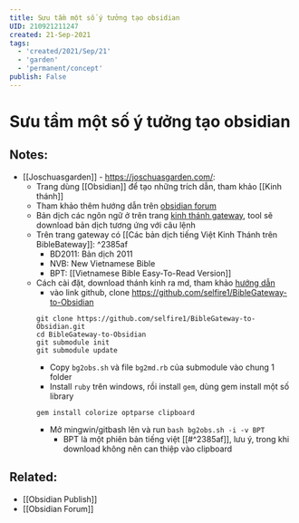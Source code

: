 ```yaml
---
title: Sưu tầm một số ý tưởng tạo obsidian
UID: 210921211247
created: 21-Sep-2021
tags:
  - 'created/2021/Sep/21'
  - 'garden'
  - 'permanent/concept'
publish: False
---
```

# Sưu tầm một số ý tưởng tạo obsidian

## Notes:
- [[Joschuasgarden]] - https://joschuasgarden.com/: 
	- Trang dùng [[Obsidian]] để tạo những trích dẫn, tham khảo [[Kinh thánh]]
	- Tham khảo thêm hướng dẫn trên [obsidian forum](https://forum.obsidian.md/t/bible-study-in-obsidian-kit-including-the-bible-in-markdown/12503?u=joschua)
	- Bản dịch các ngôn ngữ ở trên trang [kinh thánh gateway](https://www.biblegateway.com/versions/Vietnamese-Bible-Easy-to-Read-Version-BPT/#booklist), tool sẽ download bản dịch tương ứng với câu lệnh
	- Trên trang gateway có [[Các bản dịch tiếng Việt Kinh Thánh trên BibleBateway]]:  ^2385af
		- BD2011: Bản dịch 2011
		- NVB: New Vietnamese Bible
		- BPT: [[Vietnamese Bible Easy-To-Read Version]]
	- Cách cài đặt, download thánh kinh ra md, tham khảo [hướng dẫn](https://github.com/mkudija/BibleGateway-to-Obsidian-Catholic)
		- vào link github, clone https://github.com/selfire1/BibleGateway-to-Obsidian
		```
	 	git clone https://github.com/selfire1/BibleGateway-to-Obsidian.git
	 	cd BibleGateway-to-Obsidian
	 	git submodule init
	 	git submodule update
		```
	 	- Copy `bg2obs.sh` và file `bg2md.rb` của submodule vào chung 1 folder
	 	- Install `ruby` trên windows, rồi install `gem`, dùng gem install một số library
		```
		gem install colorize optparse clipboard
		```
		- Mở mingwin/gitbash lên và run `bash bg2obs.sh -i -v BPT`
			- BPT là một phiên bản tiếng việt [[#^2385af]], lưu ý, trong khi download không nên can thiệp vào clipboard

## Related:
- [[Obsidian Publish]]
- [[Obsidian Forum]]